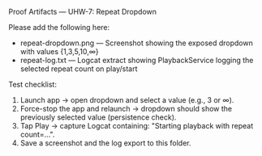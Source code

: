 Proof Artifacts — UHW-7: Repeat Dropdown

Please add the following here:

- repeat-dropdown.png — Screenshot showing the exposed dropdown with values {1,3,5,10,∞}
- repeat-log.txt — Logcat extract showing PlaybackService logging the selected repeat count on play/start

Test checklist:
1) Launch app → open dropdown and select a value (e.g., 3 or ∞).
2) Force-stop the app and relaunch → dropdown should show the previously selected value (persistence check).
3) Tap Play → capture Logcat containing: "Starting playback with repeat count=...".
4) Save a screenshot and the log export to this folder.

